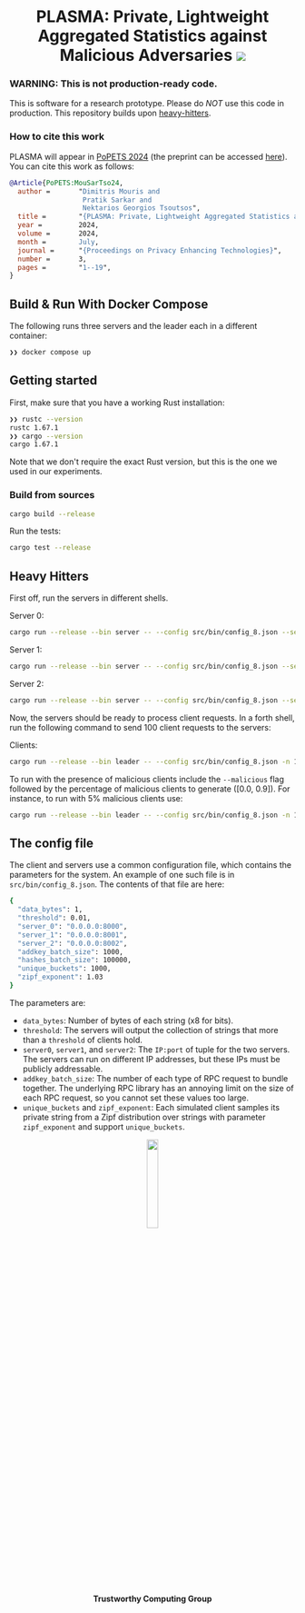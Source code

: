 <h1 align="center">PLASMA: Private, Lightweight Aggregated Statistics against Malicious Adversaries <a href="https://github.com/TrustworthyComputing/plasma/blob/main/LICENSE"><img src="https://img.shields.io/badge/license-MIT-blue.svg"></a> </h1>


### WARNING: This is not production-ready code.
This is software for a research prototype. Please do *NOT* use this code in production.
This repository builds upon [heavy-hitters](https://github.com/henrycg/heavyhitters).


### How to cite this work
PLASMA will appear in [PoPETS 2024](https://petsymposium.org/popets/2024/) (the preprint can be accessed [here](https://eprint.iacr.org/2023/080)).
You can cite this work as follows:
```bibtex
@Article{PoPETS:MouSarTso24,
  author =       "Dimitris Mouris and
                  Pratik Sarkar and
                  Nektarios Georgios Tsoutsos",
  title =        "{PLASMA: Private, Lightweight Aggregated Statistics against Malicious Adversaries}",
  year =         2024,
  volume =       2024,
  month =        July,
  journal =      "{Proceedings on Privacy Enhancing Technologies}",
  number =       3,
  pages =        "1--19",
}
```

## Build & Run With Docker Compose
The following runs three servers and the leader each in a different container:
```bash
❯❯ docker compose up
```

## Getting started
First, make sure that you have a working Rust installation:

```bash
❯❯ rustc --version
rustc 1.67.1
❯❯ cargo --version
cargo 1.67.1
```
Note that we don't require the exact Rust version, but this is the one we used in our experiments.

### Build from sources
```bash
cargo build --release
```

Run the tests:
```bash
cargo test --release
```

## Heavy Hitters
First off, run the servers in different shells.

Server 0:
```bash
cargo run --release --bin server -- --config src/bin/config_8.json --server_id 0
```

Server 1:
```bash
cargo run --release --bin server -- --config src/bin/config_8.json --server_id 1
```

Server 2:
```bash
cargo run --release --bin server -- --config src/bin/config_8.json --server_id 2
```

Now, the servers should be ready to process client requests. In a forth shell, run the following command to send 100 client requests to the servers:

Clients:
```bash
cargo run --release --bin leader -- --config src/bin/config_8.json -n 100
```

To run with the presence of malicious clients include the `--malicious` flag followed by the percentage of malicious clients to generate ([0.0, 0.9]). For instance, to run with 5% malicious clients use:
```bash
cargo run --release --bin leader -- --config src/bin/config_8.json -n 100 --malicious 0.05
```


## The config file
The client and servers use a common configuration file, which contains the parameters for the system. An example of one such file is in `src/bin/config_8.json`. The contents of that file are here:

```bash
{
  "data_bytes": 1,
  "threshold": 0.01,
  "server_0": "0.0.0.0:8000",
  "server_1": "0.0.0.0:8001",
  "server_2": "0.0.0.0:8002",
  "addkey_batch_size": 1000,
  "hashes_batch_size": 100000,
  "unique_buckets": 1000,
  "zipf_exponent": 1.03
}
```

The parameters are:

* `data_bytes`: Number of bytes of each string (x8 for bits).
* `threshold`: The servers will output the collection of strings that more than a `threshold` of clients hold.
* `server0`, `server1`, and `server2`: The `IP:port` of tuple for the two servers. The servers can run on different IP addresses, but these IPs must be publicly addressable.
* `addkey_batch_size`: The number of each type of RPC request to bundle together. The underlying RPC library has an annoying limit on the size of each RPC request, so you cannot set these values too large.
* `unique_buckets` and `zipf_exponent`: Each simulated client samples its private string from a Zipf distribution over strings with parameter `zipf_exponent` and support `unique_buckets`.

<p align="center">
    <img src="./logos/twc.png" height="20%" width="20%">
</p>
<h4 align="center">Trustworthy Computing Group</h4>
